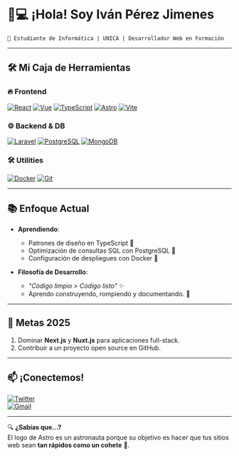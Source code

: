 # 👨💻 ¡Hola! Soy Iván Pérez Jimenes 
`🚀 Estudiante de Informática | UNICA | Desarrollador Web en Formación`

---

## 🛠 **Mi Caja de Herramientas**  
### 🔥 Frontend  
[![React](https://img.shields.io/badge/React-61DAFB?logo=react&logoColor=000)](https://reactjs.org/)
[![Vue](https://img.shields.io/badge/Vue-4FC08D?logo=vuedotjs&logoColor=fff)](https://vuejs.org/)
[![TypeScript](https://img.shields.io/badge/TypeScript-3178C6?logo=typescript&logoColor=fff)](https://www.typescriptlang.org/)
[![Astro](https://img.shields.io/badge/Astro-FF5D01?logo=astro&logoColor=fff)](https://astro.build/)
[![Vite](https://img.shields.io/badge/Vite-646CFF?logo=vite&logoColor=fff)](https://vitejs.dev/)

### ⚙️ Backend & DB  
[![Laravel](https://img.shields.io/badge/Laravel-FF2D20?logo=laravel&logoColor=fff)](https://laravel.com/)
[![PostgreSQL](https://img.shields.io/badge/PostgreSQL-4169E1?logo=postgresql&logoColor=fff)](https://www.postgresql.org/)
[![MongoDB](https://img.shields.io/badge/MongoDB-47A248?logo=mongodb&logoColor=fff)](https://www.mongodb.com/)

### 🛠️ Utilities  
[![Docker](https://img.shields.io/badge/Docker-2496ED?logo=docker&logoColor=fff)](https://www.docker.com/)
[![Git](https://img.shields.io/badge/Git-F05032?logo=git&logoColor=fff)](https://git-scm.com/)

---

## 📚 **Enfoque Actual**  
- **Aprendiendo**:  
  - Patrones de diseño en TypeScript 🧩  
  - Optimización de consultas SQL con PostgreSQL 🐘  
  - Configuración de despliegues con Docker 🐳  

- **Filosofía de Desarrollo**:  
  - _"Código limpio > Código listo"_ ✨  
  - Aprendo construyendo, rompiendo y documentando. 🔧  

---

## 🎯 **Metas 2025**  
1. Dominar **Next.js** y **Nuxt.js** para aplicaciones full-stack.  
2. Contribuir a un proyecto open source en GitHub.  

---

## 📫 **¡Conectemos!**  
[![Twitter](https://img.shields.io/badge/Twitter-1DA1F2?logo=twitter&logoColor=fff)](https://twitter.com/Lorax34)  
[![Gmail](https://img.shields.io/badge/Email-EA4335?logo=gmail&logoColor=fff)](mailto:ivanalejandroperezjimenez3@gmail.com)  

---

🔍 **¿Sabías que...?**  
El logo de Astro es un astronauta porque su objetivo es hacer que tus sitios web sean **tan rápidos como un cohete** 🚀.  
